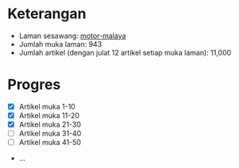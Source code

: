 # Keterangan

* Laman sesawang: [motor-malaya](https://motomalaya.net/blog/)
* Jumlah muka laman: 943
* Jumlah artikel (dengan julat 12 artikel setiap muka laman): 11,000

# Progres

* [x] Artikel muka 1-10
* [x] Artikel muka 11-20
* [x] Artikel muka 21-30
* [ ] Artikel muka 31-40
* [ ] Artikel muka 41-50
* ...
